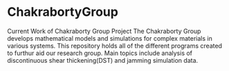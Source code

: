 # ChakrabortyGroup
Current Work of Chakraborty Group Project
The Chakraborty Group develops mathematical models and simulations for complex materials in various systems. This repository holds all of the different programs created to furthur aid our research group. Main topics include analysis of discontinuous shear thickening(DST) and jamming simulation data.

